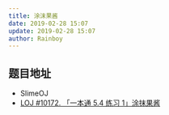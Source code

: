 ```yaml
---
title: 涂沫果酱
date: 2019-02-28 15:07
update: 2019-02-28 15:07
author: Rainboy
---
```


## 题目地址

 - SlimeOJ
 - [LOJ #10172. 「一本通 5.4 练习 1」涂抹果酱](https://loj.ac/problem/10172)

